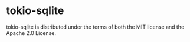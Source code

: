 # tokio-sqlite

tokio-sqlite is distributed under the terms of both the MIT license and the Apache 2.0 License.
